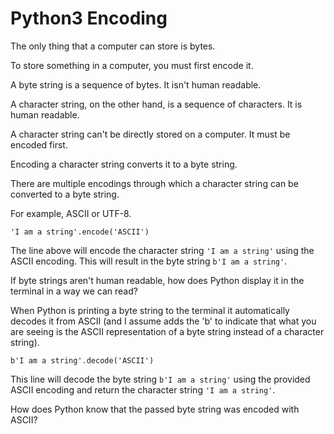 # Python3 Encoding

The only thing that a computer can store is bytes.

To store something in a computer, you must first encode it.

A byte string is a sequence of bytes. It isn't human readable.

A character string, on the other hand, is a sequence of characters. It is human readable.

A character string can't be directly stored on a computer. It must be encoded first.

Encoding a character string converts it to a byte string.

There are multiple encodings through which a character string can be converted to a byte string.

For example, ASCII or UTF-8.

    'I am a string'.encode('ASCII')

The line above will encode the character string `'I am a string'` using the ASCII encoding. This will result in the byte string `b'I am a string'`.

If byte strings aren't human readable, how does Python display it in the terminal in a way we can read?

When Python is printing a byte string to the terminal it automatically decodes it from ASCII (and I assume adds the 'b' to indicate that what you are seeing is the ASCII representation of a byte string instead of a character string).

    b'I am a string'.decode('ASCII')

This line will decode the byte string `b'I am a string'` using the provided ASCII encoding and return the character string `'I am a string'`.

How does Python know that the passed byte string was encoded with ASCII?
